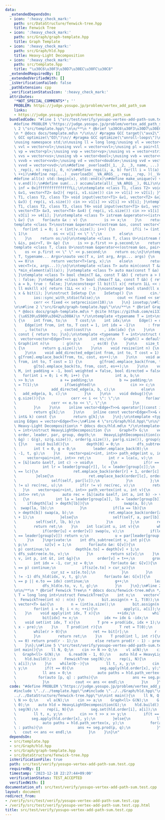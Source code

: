 ```yaml
---
data:
  _extendedDependsOn:
  - icon: ':heavy_check_mark:'
    path: src/DataStructure/fenwick-tree.hpp
    title: Fenwick Tree
  - icon: ':heavy_check_mark:'
    path: src/Graph/graph-template.hpp
    title: Graph Template
  - icon: ':heavy_check_mark:'
    path: src/Graph/hld.hpp
    title: Heavy-Light Decomposition
  - icon: ':heavy_check_mark:'
    path: src/template.hpp
    title: "\u30C6\u30F3\u30D7\u30EC\u30FC\u30C8"
  _extendedRequiredBy: []
  _extendedVerifiedWith: []
  _isVerificationFailed: false
  _pathExtension: cpp
  _verificationStatusIcon: ':heavy_check_mark:'
  attributes:
    '*NOT_SPECIAL_COMMENTS*': ''
    PROBLEM: https://judge.yosupo.jp/problem/vertex_add_path_sum
    links:
    - https://judge.yosupo.jp/problem/vertex_add_path_sum
  bundledCode: "#line 1 \"src/test/verify/yosupo-vertex-add-path-sum.test.cpp\"\n\
    #define PROBLEM \"https://judge.yosupo.jp/problem/vertex_add_path_sum\"\n#line\
    \ 2 \"src/template.hpp\"\n\n/**\n * @brief \u30C6\u30F3\u30D7\u30EC\u30FC\u30C8\
    \n * @docs docs/template.md\n */\n\n// #pragma GCC target(\"avx2\")\n// #pragma\
    \ GCC optimize(\"O3\")\n// #pragma GCC optimize(\"unroll-loops\")\n#include <bits/stdc++.h>\n\
    \nusing namespace std;\n\nusing ll = long long;\nusing vl = vector<ll>;\nusing\
    \ vvl = vector<vl>;\nusing vvvl = vector<vvl>;\nusing pl = pair<ll, ll>;\nusing\
    \ vp = vector<pl>;\nusing vvp = vector<vp>;\nusing vs = vector<string>;\nusing\
    \ vvs = vector<vs>;\nusing vb = vector<bool>;\nusing vvb = vector<vb>;\nusing\
    \ vvvb = vector<vvb>;\nusing vd = vector<double>;\nusing vvd = vector<vd>;\nusing\
    \ vvvd = vector<vvd>;\n\n#define _overload3(_1, _2, _3, name, ...) name\n#define\
    \ _rep(i, n) repi(i, 0, n)\n#define repi(i, a, b) for(ll i = ll(a); i < ll(b);\
    \ ++i)\n#define rep(...) _overload3(__VA_ARGS__, repi, _rep, )(__VA_ARGS__)\n\
    #define all(x) std::begin(x), std::end(x)\n#define make_unique(v) v.erase(unique(all(v)),\
    \ v.end());\n#define sum(...) accumulate(all(__VA_ARGS__), 0LL)\n\nconstexpr ll\
    \ inf = 0x1fffffffffffffffLL;\n\ntemplate <class T1, class T2> void input(vector<T1>\
    \ &v1, vector<T2> &v2){ rep(i, v1.size()) cin >> v1[i] >> v2[i]; }\ntemplate <class\
    \ T1, class T2, class T3> void input(vector<T1> &v1, vector<T2> &v2, vector<T3>\
    \ &v3) { rep(i, v1.size()) cin >> v1[i] >> v2[i] >> v3[i]; }\ntemplate <class\
    \ T1, class T2, class T3, class T4> void input(vector<T1> &v1, vector<T2> &v2,\
    \ vector<T3> &v3, vector<T4> &v4) { rep(i, v1.size()) cin >> v1[i] >> v2[i] >>\
    \ v3[i] >> v4[i]; }\n\ntemplate <class T> istream &operator>>(istream &is, vector<T>\
    \ &v) {\n    for(auto &x : v) {\n        is >> x;\n    }\n    return is;\n}\n\n\
    template <class T>\nostream &operator<<(ostream &os, const vector<T> &v) {\n \
    \   for(int i = 0; i < (int)v.size(); i++) {\n        if(i != (int)v.size() -\
    \ 1)\n            os << v[i] << \" \";\n        else\n            os << v[i];\n\
    \    }\n    return os;\n}\n\ntemplate <class T, class U>\nistream &operator>>(istream\
    \ &is, pair<T, U> &p) {\n    is >> p.first >> p.second;\n    return is;\n}\n\n\
    template <class T, class U>\nostream &operator<<(ostream &os, pair<T, U> &p) {\n\
    \    os << p.first << \" \" << p.second;\n    return os;\n}\n\ntemplate <typename\
    \ T, typename... Args>\nauto vec(T x, int arg, Args... args) {\n    if constexpr(sizeof...(args)\
    \ == 0)\n        return vector<T>(arg, x);\n    else\n        return vector(arg,\
    \ vec<T>(x, args...));\n}\n\ntemplate <class T> auto min(const T &a) { return\
    \ *min_element(all(a)); }\ntemplate <class T> auto max(const T &a) { return *max_element(all(a));\
    \ }\ntemplate <class T> bool chmin(T &a, const T &b) { return a > b ? a = b, true\
    \ : false; }\ntemplate <class T> bool chmax(T &a, const T &b) { return a < b ?\
    \ a = b, true : false; }\n\nconstexpr ll bit(ll x){ return 1LL << x; }\nconstexpr\
    \ ll msk(ll x){ return (1LL << x) - 1;}\nconstexpr bool stand(ll x, int i) { return\
    \ x & bit(i); }\n\nstruct IoSetup {\n    IoSetup() {\n        cin.tie(nullptr);\n\
    \        ios::sync_with_stdio(false);\n        cout << fixed << setprecision(10);\n\
    \        cerr << fixed << setprecision(10);\n    }\n} iosetup;\n#line 2 \"src/Graph/hld.hpp\"\
    \n\n#line 2 \"src/Graph/graph-template.hpp\"\n\n/**\n * @brief Graph Template\n\
    \ * @docs docs/graph-template.md\n * @cite https://github.com/ei1333/library/blob/master/graph/graph-template.hpp\
    \ (\u6539\u5909\u3042\u308A)\n */\n\ntemplate <typename T = int>\nstruct Edge\
    \ {\n    int from, to;\n    T cost;\n    int idx;\n\n    Edge() = default;\n\n\
    \    Edge(int from, int to, T cost = 1, int idx = -1)\n      : from(from)\n  \
    \    , to(to)\n      , cost(cost)\n      , idx(idx) {\n    }\n\n    operator int()\
    \ const { return to; }\n};\n\ntemplate <typename T = int>\nstruct Graph {\n  \
    \  vector<vector<Edge<T>>> g;\n    int es;\n\n    Graph() = default;\n\n    explicit\
    \ Graph(int n)\n      : g(n)\n      , es(0) {\n    }\n\n    size_t size() const\
    \ {\n        return g.size();\n    }\n\n    void resize(int n) {\n        g.resize(n);\n\
    \    }\n\n    void add_directed_edge(int from, int to, T cost = 1) {\n       \
    \ g[from].emplace_back(from, to, cost, es++);\n    }\n\n    void add_edge(int\
    \ from, int to, T cost = 1) {\n        g[from].emplace_back(from, to, cost, es);\n\
    \        g[to].emplace_back(to, from, cost, es++);\n    }\n\n    void read(int\
    \ M, int padding = -1, bool weighted = false, bool directed = false) {\n     \
    \   for(int i = 0; i < M; i++) {\n            int a, b;\n            cin >> a\
    \ >> b;\n            a += padding;\n            b += padding;\n            T c\
    \ = T(1);\n            if(weighted)\n                cin >> c;\n            if(directed)\n\
    \                add_directed_edge(a, b, c);\n            else\n             \
    \   add_edge(a, b, c);\n        }\n    }\n\n    void debug(){\n        rep(i,\
    \ g.size()){\n            cerr << i << \": \";\n            for(auto &e : g[i]){\n\
    \                cerr << e.to << \", \";\n            }\n            cerr << endl;\n\
    \        }\n    }\n\n    inline vector<Edge<T>>& operator[](const int& k) {\n\
    \        return g[k];\n    }\n\n    inline const vector<Edge<T>>& operator[](const\
    \ int& k) const {\n        return g[k];\n    }\n};\n\ntemplate <typename T = int>\n\
    using Edges = vector<Edge<T>>;\n#line 4 \"src/Graph/hld.hpp\"\n\n/**\n * @brief\
    \ Heavy-Light Decomposition\n * @docs docs/hld.md\n */\n\ntemplate<typename T\
    \ = int>\nstruct HeavyLightDecomposition {\n    Graph<T> G;\n    vector<int> sz,\
    \ order, leader, par, group, depth;\n    HeavyLightDecomposition(const Graph<T>\
    \ &g) : G(g), sz(g.size()), order(g.size()), par(g.size()), group(g.size()), depth(g.size())\
    \ {}\n    void build(){\n        depth[0] = 0;\n        dfs_subtree(0, -1);\n\
    \        int t = 0, g = 0;\n        leader.emplace_back(0);\n        dfs_hld(0,\
    \ -1, t, g);\n    }\n    vector<pair<int, int>> path_edge(int u, int v){\n   \
    \     vector<pair<int, int>> ret;\n        int r = lca(u, v);\n        auto rec\
    \ = [&](auto &self, int c) -> void\n        {\n            if(r == c) return;\n\
    \            int lr = leader[group[r]], lc = leader[group[c]];\n            if(lr\
    \ == lc){\n                ret.emplace_back(order[r] + 1, order[c] + 1);\n   \
    \         }else{\n                ret.emplace_back(order[lc], order[c] + 1);\n\
    \                self(self, par[lc]);\n            }\n        };\n        if(r\
    \ != u) rec(rec, u);\n        if(r != v) rec(rec, v);\n        return ret;\n \
    \   }\n    vector<pair<int, int>> path_vertex(int u, int v){\n        vector<pair<int,\
    \ int>> ret;\n        auto rec = [&](auto &self, int a, int b) -> void\n     \
    \   {\n            int la = leader[group[a]], lb = leader[group[b]];\n       \
    \     if(depth[la] > depth[lb]){\n                swap(a, b);\n              \
    \  swap(la, lb);\n            }\n            if(la == lb){\n                if(depth[a]\
    \ > depth[b]) swap(a, b);\n                ret.emplace_back(order[a], order[b]\
    \ + 1);\n            }else{\n                self(self, a, par[lb]);\n       \
    \         self(self, lb, b);\n            }\n        };\n        rec(rec, u, v);\n\
    \        return ret;\n    }\n    int lca(int u, int v){\n        while(true){\n\
    \            if(order[u] < order[v]) swap(u, v);\n            if(leader[group[u]]\
    \ == leader[group[v]]) return v;\n            u = par[leader[group[u]]];\n   \
    \     }\n    }\nprivate:\n    int dfs_subtree(int v, int p){\n        par[v] =\
    \ p;\n        sz[v] = 1;\n        for(auto &e: G[v]){\n            if(e.to ==\
    \ p) continue;\n            depth[e.to] = depth[v] + 1;\n            sz[v] +=\
    \ dfs_subtree(e.to, v);\n        }\n        return sz[v];\n    }\n    void dfs_hld(int\
    \ v, int p, int &t, int &g){\n        order[v] = t++;\n        group[v] = g;\n\
    \        int idx = -1, cur_sz = 0;\n        for(auto &e: G[v]){\n            if(e.to\
    \ == p) continue;\n            if(sz[e.to] > cur_sz){\n                idx = e.to;\n\
    \                cur_sz = sz[e.to];\n            }\n        }\n        if(idx\
    \ != -1) dfs_hld(idx, v, t, g);\n        for(auto &e: G[v]){\n            if(e.to\
    \ == p || e.to == idx) continue;\n            g++;\n            leader.emplace_back(e.to);\n\
    \            dfs_hld(e.to, v, t, g);\n        }\n    }\n};\n#line 2 \"src/DataStructure/fenwick-tree.hpp\"\
    \n\n/**\n * @brief Fenwick Tree\n * @docs docs/fenwick-tree.md\n */\n\ntemplate<typename\
    \ T = long long int>\nstruct FenwickTree{\n    int n;\n    vector<T> bit;\n  \
    \  FenwickTree(int n) : n(n) {\n        bit.assign(n + 1, T(0));\n    }\n    FenwickTree(const\
    \ vector<T> &a){\n        n = (int)a.size();\n        bit.assign(n + 1, T(0));\n\
    \        for(int i = 0; i < n; ++i){\n            apply(i, a[i]);\n        }\n\
    \    }\n    void apply(int idx, T x){\n        ++idx;\n        while(idx <= n){\n\
    \            bit[idx] += x;\n            idx += idx & -idx;\n        }\n    }\n\
    \    void set(int idx, T x){\n        T pre = prod(idx, idx + 1);\n        apply(idx,\
    \ x - pre);\n    }\n    T prod(int r){\n        T ret = T(0);\n        ++r;\n\
    \        while(r > 0){\n            ret += bit[r];\n            r -= r & -r;\n\
    \        }\n        return ret;\n    }\n    T prod(int l, int r){\n        if(l\
    \ == 0) return prod(r - 1);\n        else return prod(r - 1) - prod(l - 1);\n\
    \    }\n};\n#line 5 \"src/test/verify/yosupo-vertex-add-path-sum.test.cpp\"\n\n\
    int main(){\n    ll N, Q;\n    cin >> N >> Q;\n    vl a(N);\n    cin >> a;\n \
    \   Graph<ll> G(N);\n    G.read(N - 1, 0);\n    auto hld = HeavyLightDecomposition(G);\n\
    \    hld.build();\n    FenwickTree seg(N);\n    rep(i, N){\n        seg.set(hld.order[i],\
    \ a[i]);\n    }\n    while(Q--){\n        ll t, x, y;\n        cin >> t >> x >>\
    \ y;\n        if(t == 0){\n            seg.apply(hld.order[x], y);\n        }else{\n\
    \            ll ans = 0;\n            auto paths = hld.path_vertex(x, y);\n  \
    \          for(auto [p, q] : paths){\n                ans += seg.prod(p, q);\n\
    \            }\n            cout << ans << endl;\n        }\n    }\n}\n"
  code: "#define PROBLEM \"https://judge.yosupo.jp/problem/vertex_add_path_sum\"\n\
    #include \"../../template.hpp\"\n#include \"../../Graph/hld.hpp\"\n#include \"\
    ../../DataStructure/fenwick-tree.hpp\"\n\nint main(){\n    ll N, Q;\n    cin >>\
    \ N >> Q;\n    vl a(N);\n    cin >> a;\n    Graph<ll> G(N);\n    G.read(N - 1,\
    \ 0);\n    auto hld = HeavyLightDecomposition(G);\n    hld.build();\n    FenwickTree\
    \ seg(N);\n    rep(i, N){\n        seg.set(hld.order[i], a[i]);\n    }\n    while(Q--){\n\
    \        ll t, x, y;\n        cin >> t >> x >> y;\n        if(t == 0){\n     \
    \       seg.apply(hld.order[x], y);\n        }else{\n            ll ans = 0;\n\
    \            auto paths = hld.path_vertex(x, y);\n            for(auto [p, q]\
    \ : paths){\n                ans += seg.prod(p, q);\n            }\n         \
    \   cout << ans << endl;\n        }\n    }\n}\n"
  dependsOn:
  - src/template.hpp
  - src/Graph/hld.hpp
  - src/Graph/graph-template.hpp
  - src/DataStructure/fenwick-tree.hpp
  isVerificationFile: true
  path: src/test/verify/yosupo-vertex-add-path-sum.test.cpp
  requiredBy: []
  timestamp: '2023-12-18 22:27:44+09:00'
  verificationStatus: TEST_ACCEPTED
  verifiedWith: []
documentation_of: src/test/verify/yosupo-vertex-add-path-sum.test.cpp
layout: document
redirect_from:
- /verify/src/test/verify/yosupo-vertex-add-path-sum.test.cpp
- /verify/src/test/verify/yosupo-vertex-add-path-sum.test.cpp.html
title: src/test/verify/yosupo-vertex-add-path-sum.test.cpp
---
```

